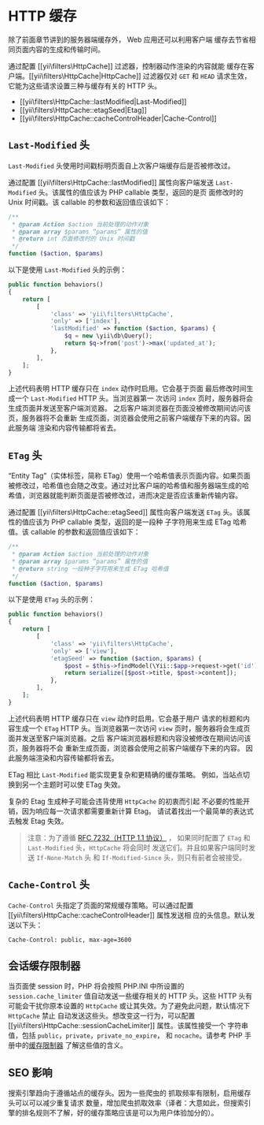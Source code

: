 HTTP 缓存
============

除了前面章节讲到的服务器端缓存外， Web 应用还可以利用客户端
缓存去节省相同页面内容的生成和传输时间。

通过配置 [[yii\filters\HttpCache]] 过滤器，控制器动作渲染的内容就能
缓存在客户端。[[yii\filters\HttpCache|HttpCache]] 过滤器仅对 `GET`
和 `HEAD` 请求生效，它能为这些请求设置三种与缓存有关的 HTTP 头。

* [[yii\filters\HttpCache::lastModified|Last-Modified]]
* [[yii\filters\HttpCache::etagSeed|Etag]]
* [[yii\filters\HttpCache::cacheControlHeader|Cache-Control]]


## `Last-Modified` 头 <span id="last-modified"></span>

`Last-Modified` 头使用时间戳标明页面自上次客户端缓存后是否被修改过。

通过配置 [[yii\filters\HttpCache::lastModified]] 属性向客户端发送 
`Last-Modified` 头。该属性的值应该为 PHP callable 类型，返回的是页
面修改时的 Unix 时间戳。该 callable 的参数和返回值应该如下：

```php
/**
 * @param Action $action 当前处理的动作对象
 * @param array $params “params” 属性的值
 * @return int 页面修改时的 Unix 时间戳
 */
function ($action, $params)
```

以下是使用 `Last-Modified` 头的示例：

```php
public function behaviors()
{
    return [
        [
            'class' => 'yii\filters\HttpCache',
            'only' => ['index'],
            'lastModified' => function ($action, $params) {
                $q = new \yii\db\Query();
                return $q->from('post')->max('updated_at');
            },
        ],
    ];
}
```

上述代码表明 HTTP 缓存只在 `index` 动作时启用。它会基于页面
最后修改时间生成一个 `Last-Modified` HTTP 头。当浏览器第一
次访问 `index` 页时，服务器将会生成页面并发送至客户端浏览器。
之后客户端浏览器在页面没被修改期间访问该页，服务器将不会重新
生成页面，浏览器会使用之前客户端缓存下来的内容。因此服务端
渲染和内容传输都将省去。


## `ETag` 头 <span id="etag"></span>

“Entity Tag”（实体标签，简称 ETag）使用一个哈希值表示页面内容。如果页面
被修改过，哈希值也会随之改变。通过对比客户端的哈希值和服务器端生成的哈
希值，浏览器就能判断页面是否被修改过，进而决定是否应该重新传输内容。

通过配置 [[yii\filters\HttpCache::etagSeed]] 属性向客户端发送 
`ETag` 头。该属性的值应该为 PHP callable 类型，返回的是一段种
子字符用来生成 ETag 哈希值。该 callable 的参数和返回值应该如下：

```php
/**
 * @param Action $action 当前处理的动作对象
 * @param array $params “params” 属性的值
 * @return string 一段种子字符用来生成 ETag 哈希值
 */
function ($action, $params)
```

以下是使用 `ETag` 头的示例：

```php
public function behaviors()
{
    return [
        [
            'class' => 'yii\filters\HttpCache',
            'only' => ['view'],
            'etagSeed' => function ($action, $params) {
                $post = $this->findModel(\Yii::$app->request->get('id'));
                return serialize([$post->title, $post->content]);
            },
        ],
    ];
}
```

上述代码表明 HTTP 缓存只在 `view` 动作时启用。它会基于用户
请求的标题和内容生成一个 `ETag` HTTP 头。当浏览器第一次访问
`view` 页时，服务器将会生成页面并发送至客户端浏览器。之后
客户端浏览器标题和内容没被修改在期间访问该页，服务器将不会
重新生成页面，浏览器会使用之前客户端缓存下来的内容。
因此服务端渲染和内容传输都将省去。

ETag 相比 `Last-Modified` 能实现更复杂和更精确的缓存策略。
例如，当站点切换到另一个主题时可以使 ETag 失效。

复杂的 Etag 生成种子可能会违背使用 `HttpCache` 的初衷而引起
不必要的性能开销，因为响应每一次请求都需要重新计算 Etag。
请试着找出一个最简单的表达式去触发 Etag 失效。

> 注意：为了遵循 [RFC 7232（HTTP 1.1 协议）](http://tools.ietf.org/html/rfc7232#section-2.4) ，
  如果同时配置了 `ETag` 和 `Last-Modified` 头，`HttpCache` 将会同时
  发送它们。并且如果客户端同时发送 `If-None-Match` 头
  和 `If-Modified-Since` 头，则只有前者会被接受。


## `Cache-Control` 头 <span id="cache-control"></span>

`Cache-Control` 头指定了页面的常规缓存策略。可以通过配置
[[yii\filters\HttpCache::cacheControlHeader]] 属性发送相
应的头信息。默认发送以下头：

```
Cache-Control: public, max-age=3600
```

## 会话缓存限制器 <span id="session-cache-limiter"></span>

当页面使 session 时，PHP 将会按照 PHP.INI 中所设置的`session.cache_limiter` 
值自动发送一些缓存相关的 HTTP 头。这些 HTTP 头有可能会干扰你原本设置的
`HttpCache` 或让其失效。为了避免此问题，默认情况下 `HttpCache` 禁止
自动发送这些头。想改变这一行为，可以配置 
[[yii\filters\HttpCache::sessionCacheLimiter]] 属性。该属性接受一个
字符串值，包括 `public`，`private`，`private_no_expire`，
和 `nocache`。请参考 PHP 手册中的[缓存限制器](http://www.php.net/manual/en/function.session-cache-limiter.php) 
了解这些值的含义。


## SEO 影响 <span id="seo-implications"></span>

搜索引擎趋向于遵循站点的缓存头。因为一些爬虫的
抓取频率有限制，启用缓存头可以可以减少重复请求
数量，增加爬虫抓取效率（译者：大意如此，但搜索引擎的排名规则不了解，好的缓存策略应该是可以为用户体验加分的）。


